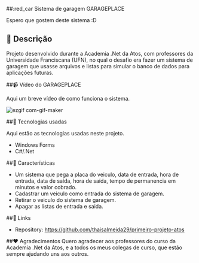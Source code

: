 ﻿
##:red_car Sistema de garagem GARAGEPLACE

Espero que gostem deste sistema :D


## :memo: Descrição

Projeto desenvolvido durante a Academia .Net da Atos, com professores da
Universidade Franciscana (UFN), no qual o desafio era
fazer um sistema de garagem que usasse arquivos e listas para simular o
banco de dados para aplicações futuras.

##:video_camera: Vídeo do GARAGEPLACE

Aqui um breve vídeo de como funciona o sistema.

![ezgif com-gif-maker](https://user-images.githubusercontent.com/96269299/174955211-72c51cdf-ad16-463d-91e4-5c7ba1187d64.gif)

##:wrench: Tecnologias usadas

Aqui estão as tecnologias usadas neste projeto.

* Windows Forms
* C#/.Net


##:book: Características
  - Um sistema que pega a placa do veiculo, data de entrada,
  hora de entrada, data de saída, hora de saída, tempo de 
  permanencia em minutos e valor cobrado.
  - Cadastrar um veiculo como entrada do sistema de garagem.
  - Retirar o veiculo do sistema de garagem.
  - Apagar as listas de entrada e saida.
  
 

##:link: Links
  - Repository: https://github.com/thaisalmeida29/primeiro-projeto-atos



##:heart: Agradecimentos
Quero agradecer aos professores do curso da Academia .Net da Atos,
e a todos os meus colegas de curso, que estão sempre ajudando uns aos outros.


